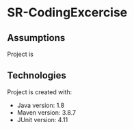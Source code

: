 # SR-CodingExcercise
## Assumptions
Project is 
## Technologies
Project is created with:
* Java version: 1.8
* Maven version: 3.8.7
* JUnit version: 4.11
